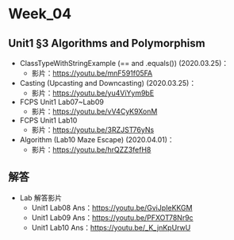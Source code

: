 # Week_04

## Unit1 §3 Algorithms and Polymorphism
   * ClassTypeWithStringExample (== and .equals()) (2020.03.25)： 
      * 影片：https://youtu.be/mnF591f05FA
   * Casting (Upcasting and Downcasting) (2020.03.25)：    
      * 影片：https://youtu.be/yu4ViYym9bE
   * FCPS Unit1 Lab07~Lab09
      * 影片：https://youtu.be/vV4CyK9XonM
   * FCPS Unit1 Lab10
      * 影片：https://youtu.be/3RZJST76yNs
   * Algorithm (Lab10 Maze Escape) (2020.04.01)：
      * 影片：https://youtu.be/hrQZZ3fefH8

## 解答
  * Lab 解答影片
      * Unit1 Lab08 Ans：https://youtu.be/GviJpIeKKGM
      * Unit1 Lab09 Ans：https://youtu.be/PFXOT78Nr9c
      * Unit1 Lab10 Ans：https://youtu.be/_K_jnKpUrwU
